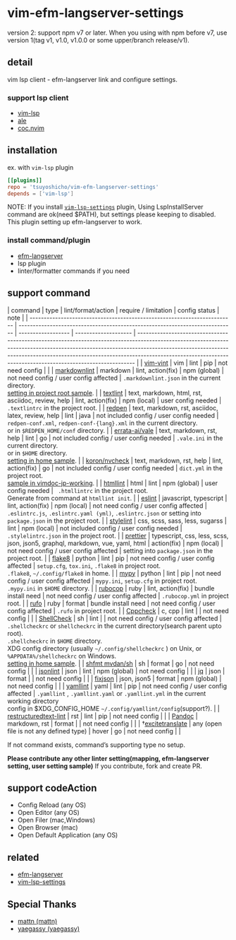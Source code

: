 # vim-efm-langserver-settings

version 2: support npm v7 or later.
When you using with npm before v7, use version 1(tag v1, v1.0, v1.0.0 or some upper/branch release/v1).

## detail

vim lsp client - efm-langserver link and configure settings.

### support lsp client

- [vim-lsp](https://github.com/prabirshrestha/vim-lsp)
- [ale](https://github.com/dense-analysis/ale)
- [coc.nvim](https://github.com/neoclide/coc.nvim)

## installation

ex. with `vim-lsp` plugin

```toml
[[plugins]]
repo = 'tsuyoshicho/vim-efm-langserver-settings'
depends = ['vim-lsp']
```

NOTE: If you install [`vim-lsp-settings`](https://github.com/mattn/vim-lsp-settings) plugin, Using LspInstallServer
command are ok(need $PATH), but settings please keeping to disabled.
This plugin setting up efm-langserver to work.

### install command/plugin

- [efm-langserver](https://github.com/mattn/efm-langserver)
- lsp plugin
- linter/formatter commands if you need

## support command

| command                                                                  | type                                                                         | lint/format/action | require / limitation | config status                                                                                                                                                                                                                                                                                                           | note                                                                                                                                                                                                                                                                                                                    |
| ------------------------------------------------------------------------ | ---------------------------------------------------------------------------- | ------------------ | -------------------- | ----------------------------------------------------------------------------------------------------------------------------------------------------------------------------------------------------------------------------------------------------------------------------------------------------------------------- |
| [vim-vint](https://pypi.org/project/vim-vint/)                           | vim                                                                          | lint               | pip                  | not need config                                                                                                                                                                                                                                                                                                         |                                                                                                                                                                                                                                                                                                                         |
| [markdownlint](https://www.npmjs.com/package/markdownlint)               | markdown                                                                     | lint, action(fix)  | npm (global)         | not need config / user config affected                                                                                                                                                                                                                                                                                  | `.markdownlint.json` in the current directory.<br> [setting in project root sample](example/efm-langserver/root/.markdownlint.json).                                                                                                                                                                                    |
| [textlint](https://www.npmjs.com/package/textlint)                       | text, markdown, html, rst, asciidoc, review, help                            | lint, action(fix)  | npm (local)          | user config needed                                                                                                                                                                                                                                                                                                      | `.textlintrc` in the project root.                                                                                                                                                                                                                                                                                      |
| [redpen](https://redpen.cc/)                                             | text, markdown, rst, asciidoc, latex, review, help                           | lint               | java                 | not included config / user config needed                                                                                                                                                                                                                                                                                | `redpen-conf.xml`, `redpen-conf-{lang}.xml` in the current directory.<br> or in `$REDPEN_HOME/conf` directory.                                                                                                                                                                                                          |
| [errata-ai/vale](https://github.com/errata-ai/vale)                      | text, markdown, rst, help                                                    | lint               | go                   | not included config / user config needed                                                                                                                                                                                                                                                                                | `.vale.ini` in the current directory.<br> or in `$HOME` directory. <br> [setting in home sample](example/efm-langserver/home/.vale.ini).                                                                                                                                                                                |
| [koron/nvcheck](https://github.com/koron/nvcheck)                        | text, markdown, rst, help                                                    | lint, action(fix)  | go                   | not included config / user config needed                                                                                                                                                                                                                                                                                | `dict.yml` in the project root.<br> [sample in vimdoc-jp-working](https://github.com/vim-jp/vimdoc-ja-working/blob/master/dict.yml).                                                                                                                                                                                    |
| [htmllint](https://github.com/htmllint/htmllint-cli)                     | html                                                                         | lint               | npm (global)         | user config needed                                                                                                                                                                                                                                                                                                      | ` .htmllintrc` in the project root.<br> Generate from command at `htmllint init`.                                                                                                                                                                                                                                       |
| [eslint](https://www.npmjs.com/package/eslint)                           | javascript, typescript                                                       | lint, action(fix)  | npm (local)          | not need config / user config affected                                                                                                                                                                                                                                                                                  | `.eslintrc.js`, `.eslintrc.yaml (yml)`, `.eslintrc.json` or setting into `package.json` in the project root.                                                                                                                                                                                                            |
| [stylelint](https://www.npmjs.com/package/stylelint)                     | css, scss, sass, less, sugarss                                               | lint               | npm (local)          | not included config / user config needed                                                                                                                                                                                                                                                                                | `.stylelintrc.json` in the project root.                                                                                                                                                                                                                                                                                |
| [prettier](https://www.npmjs.com/package/prettier)                       | typescript, css, less, scss, json, json5, graphql, markdown, vue, yaml, html | action(fix)        | npm (local)          | not need config / user config affected                                                                                                                                                                                                                                                                                  | setting into `package.json` in the project root.                                                                                                                                                                                                                                                                        |
| [flake8](https://pypi.org/project/flake8/)                               | python                                                                       | lint               | pip                  | not need config / user config affected                                                                                                                                                                                                                                                                                  | `setup.cfg`, `tox.ini`, `.flake8` in project root.<br> `.flake8`, `~/.config/flake8` in home.                                                                                                                                                                                                                           |
| [mypy](https://pypi.org/project/mypy/)                                   | python                                                                       | lint               | pip                  | not need config / user config affected                                                                                                                                                                                                                                                                                  | `mypy.ini`, `setup.cfg` in project root. <br> `.mypy.ini` in `$HOME` directory.                                                                                                                                                                                                                                         |
| [rubocop](https://rubygems.org/gems/rubocop)                             | ruby                                                                         | lint, action(fix)  | bundle install need  | not need config / user config affected                                                                                                                                                                                                                                                                                  | `.rubocop.yml` in project root.                                                                                                                                                                                                                                                                                         |
| [rufo](https://rubygems.org/gems/rufo/)                                  | ruby                                                                         | format             | bundle install need  | not need config / user config affected                                                                                                                                                                                                                                                                                  | `.rufo` in project root.                                                                                                                                                                                                                                                                                                |
| [Cppcheck](http://cppcheck.sourceforge.net/)                             | c, cpp                                                                       | lint               |                      | not need config                                                                                                                                                                                                                                                                                                         |                                                                                                                                                                                                                                                                                                                         |
| [ShellCheck](https://www.shellcheck.net/)                                | sh                                                                           | lint               |                      | not need config / user config affected                                                                                                                                                                                                                                                                                  | `.shellcheckrc` or `shellcheckrc` in the current directory(search parent upto root).<br> `.shellcheckrc` in `$HOME` directory. <br> XDG config directory (usually `~/.config/shellcheckrc` ) on Unix, or `%APPDATA%/shellcheckrc` on Windows. <br> [setting in home sample](example/efm-langserver/home/.shellcheckrc). |
| [shfmt mvdan/sh](https://github.com/mvdan/sh)                            | sh                                                                           | format             | go                   | not need config                                                                                                                                                                                                                                                                                                         |                                                                                                                                                                                                                                                                                                                         |
| [jsonlint](https://www.npmjs.com/package/jsonlint)                       | json                                                                         | lint               | npm (global)         | not need config                                                                                                                                                                                                                                                                                                         |                                                                                                                                                                                                                                                                                                                         |
| [jq](https://stedolan.github.io/jq/)                                     | json                                                                         | format             |                      | not need config                                                                                                                                                                                                                                                                                                         |                                                                                                                                                                                                                                                                                                                         |
| [fixjson](https://www.npmjs.com/package/fixjson)                         | json, json5                                                                  | format             | npm (global)         | not need config                                                                                                                                                                                                                                                                                                         |                                                                                                                                                                                                                                                                                                                         |
| [yamllint](https://pypi.org/project/yamllint/)                           | yaml                                                                         | lint               | pip                  | not need config / user config affected                                                                                                                                                                                                                                                                                  | `.yamllint` , `.yamllint.yaml` or `.yamllint.yml` in the current working directory<br> config in $XDG\_CONFIG\_HOME `~/.config/yamllint/config`(support?).                                                                                                                                                              |
| [restructuredtext-lint](https://pypi.org/project/restructuredtext-lint/) | rst                                                                          | lint               | pip                  | not need config                                                                                                                                                                                                                                                                                                         |                                                                                                                                                                                                                                                                                                                         |
| [Pandoc](https://pandoc.org/)                                            | markdown, rst                                                                | format             |                      | not need config                                                                                                                                                                                                                                                                                                         |                                                                                                                                                                                                                                                                                                                         |
| †[excitetranslate](https://github.com/mattn/excitetranslate)            | any (open file is not any defined type)                                      | hover              | go                   | not need config                                                                                                                                                                                                                                                                                                         |                                                                                                                                                                                                                                                                                                                         |

If not command exists, command’s supporting type no setup.

**Please contribute any other linter setting(mapping, efm-langserver
setting, user setting sample)** If you contribute, fork and create PR.

## support codeAction

- Config Reload (any OS)
- Open Editor (any OS)
- Open Filer (mac,Windows)
- Open Browser (mac)
- Open Default Application (any OS)

## related

- [efm-langserver](https://github.com/mattn/efm-langserver)
- [vim-lsp-settings](https://github.com/mattn/vim-lsp-settings)

## Special Thanks

- [mattn \(mattn\)](https://github.com/mattn)
- [yaegassy \(yaegassy\)](https://github.com/yaegassy)
